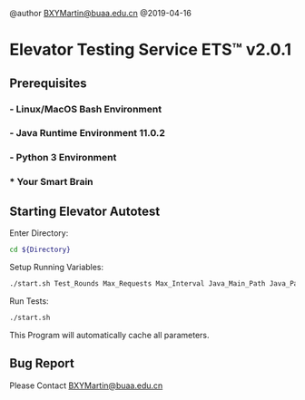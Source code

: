 @author BXYMartin@buaa.edu.cn
@2019-04-16

# Elevator Testing Service ETS™️  v2.0.1
## Prerequisites
### - Linux/MacOS Bash Environment
### - Java Runtime Environment 11.0.2
### - Python 3 Environment
### * Your Smart Brain

## Starting Elevator Autotest
Enter Directory:
```bash
cd ${Directory}
```
Setup Running Variables:
```bash
./start.sh Test_Rounds Max_Requests Max_Interval Java_Main_Path Java_Package_Name
```
Run Tests:
```bash
./start.sh
```
This Program will automatically cache all parameters.

## Bug Report
Please Contact BXYMartin@buaa.edu.cn

